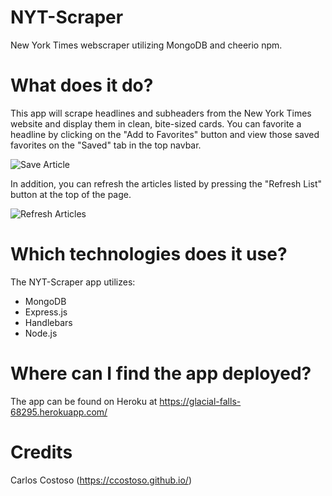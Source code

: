 # NYT-Scraper
New York Times webscraper utilizing MongoDB and cheerio npm.

# What does it do?
This app will scrape headlines and subheaders from the New York Times website and display them in clean, bite-sized cards. You can favorite a headline by clicking on the "Add to Favorites" button and view those saved favorites on the "Saved" tab in the top navbar.

![Save Article](readme/NYT%20Scraper-Save.gif)

In addition, you can refresh the articles listed by pressing the "Refresh List" button at the top of the page.

![Refresh Articles](readme/NYT%20Scraper-Refresh.gif)

# Which technologies does it use?
The NYT-Scraper app utilizes:
- MongoDB
- Express.js
- Handlebars
- Node.js

# Where can I find the app deployed?
The app can be found on Heroku at https://glacial-falls-68295.herokuapp.com/

# Credits
Carlos Costoso (https://ccostoso.github.io/)

